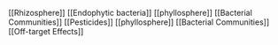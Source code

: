 [[Rhizosphere]]
[[Endophytic bacteria]]
[[phyllosphere]]
[[Bacterial Communities]]
[[Pesticides]]
[[phyllosphere]]
[[Bacterial Communities]]
[[Off-target Effects]]
